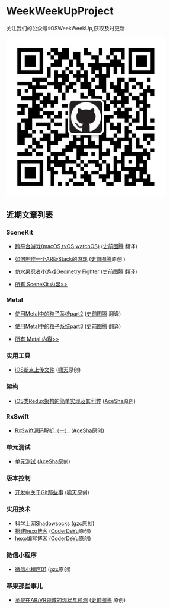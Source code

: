 # WeekWeekUpProject


关注我们的公众号:iOSWeekWeekUp,获取及时更新

![QRCode](https://github.com/WeekWeekUp/WeekWeekUpProject/blob/master/qrcode_for_iOSWeekWeekUp.jpg)

## 近期文章列表

### SceneKit
* [跨平台游戏(macOS,tvOS,watchOS)](http://www.jianshu.com/p/3ffd87fa9085) ([史前图腾](http://www.jianshu.com/u/fc2c83c72a64) 翻译)
* [如何制作一个AR版Stack的游戏](http://www.jianshu.com/p/3f57723d5311)  ([史前图腾](http://www.jianshu.com/u/fc2c83c72a64)原创 )
* [仿水果忍者小游戏Geometry Fighter](http://www.jianshu.com/p/c61ce7307359)  ([史前图腾](http://www.jianshu.com/u/fc2c83c72a64) 翻译)

* [所有 SceneKit 内容>>](https://github.com/WeekWeekUp/WeekWeekUpProject/blob/master/SceneKit.md)

### Metal
* [使用Metal中的粒子系统part2](http://www.jianshu.com/p/5df653c41619)  ([史前图腾](http://www.jianshu.com/u/fc2c83c72a64) 翻译)
* [使用Metal中的粒子系统part3](http://www.jianshu.com/p/4c63ca9e2a99) ([史前图腾](http://www.jianshu.com/u/fc2c83c72a64) 翻译)

* [所有 Metal 内容>>](https://github.com/WeekWeekUp/WeekWeekUpProject/blob/master/Metal.md)

### 实用工具
* [ iOS断点上传文件](http://www.cnblogs.com/chao8888/p/8058457.html) ([啸天](http://www.cnblogs.com/chao8888/)原创)

### 架构
* [iOS类Redux架构的简单实现及其利弊](http://t.cn/RjFc2ef) ([AceSha](http://shayuan.me)原创)

### RxSwift
* [RxSwift源码解析（一）](http://t.cn/RTKMrEe) ([AceSha](http://shayuan.me)原创)

### 单元测试
* [单元测试](http://shayuan.me/2017/11/02/单元测试/) ([AceSha](http://shayuan.me)原创)

### 版本控制
* [开发中关于Git那些事](http://www.cnblogs.com/chao8888/p/7803732.html) ([啸天](http://www.cnblogs.com/chao8888/)原创)

### 实用技术
* [科学上网Shadowsocks](http://www.2017927.com/blog/other/%E7%A7%91%E5%AD%A6%E4%B8%8A%E7%BD%91(shadowsock)) ([gzc](http://www.2017927.com/)原创)
* [搭建hexo博客](https://coderdeyu.github.io/2017/10/08/%E6%90%AD%E5%BB%BAhexo%E5%8D%9A%E5%AE%A2/) ([CoderDeYu](https://coderdeyu.github.io)原创)
* [hexo编写博客](https://coderdeyu.github.io/2017/10/08/hexo%E7%BC%96%E5%86%99%E5%8D%9A%E5%AE%A2/) ([CoderDeYu](https://coderdeyu.github.io)原创)

### 微信小程序
* [微信小程序01](http://www.2017927.com/blog/other/%E5%BE%AE%E4%BF%A1%E5%B0%8F%E7%A8%8B%E5%BA%8F)  ([gzc](http://www.2017927.com/)原创)

### 苹果那些事儿
* [苹果在AR/VR领域的现状与预测](http://www.jianshu.com/p/dc21851201d1) ([史前图腾](http://www.jianshu.com/u/fc2c83c72a64) 原创)



